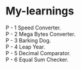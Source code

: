 # My-learnings
P - 1 Speed Converter. <br>
P - 2 Mega Bytes Converter. <br>
P - 3 Barking Dog. <br>
P - 4 Leap Year.<br>
P - 5 Decimal Comparator.<br>
P - 6 Equal Sum Checker.<br>
